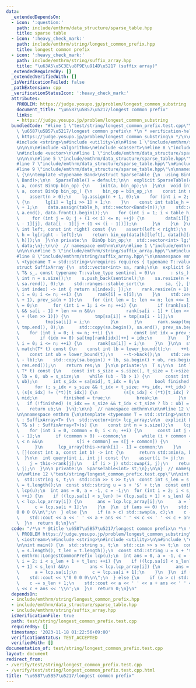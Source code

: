 ```yaml
---
data:
  _extendedDependsOn:
  - icon: ':question:'
    path: include/emthrm/data_structure/sparse_table.hpp
    title: sparse table
  - icon: ':heavy_check_mark:'
    path: include/emthrm/string/longest_common_prefix.hpp
    title: longest common prefix
  - icon: ':heavy_check_mark:'
    path: include/emthrm/string/suffix_array.hpp
    title: "\u63A5\u5C3E\u8F9E\u914D\u5217 (suffix array)"
  _extendedRequiredBy: []
  _extendedVerifiedWith: []
  _isVerificationFailed: false
  _pathExtension: cpp
  _verificationStatusIcon: ':heavy_check_mark:'
  attributes:
    PROBLEM: https://judge.yosupo.jp/problem/longest_common_substring
    document_title: "\u6587\u5B57\u5217/longest common prefix"
    links:
    - https://judge.yosupo.jp/problem/longest_common_substring
  bundledCode: "#line 1 \"test/string/longest_common_prefix.test.cpp\"\n/*\n * @title\
    \ \u6587\u5B57\u5217/longest common prefix\n *\n * verification-helper: PROBLEM\
    \ https://judge.yosupo.jp/problem/longest_common_substring\n */\n\n#include <iostream>\n\
    #include <string>\n#include <utility>\n\n#line 1 \"include/emthrm/string/longest_common_prefix.hpp\"\
    \n\n\n\n#include <algorithm>\n#include <cassert>\n#line 8 \"include/emthrm/string/longest_common_prefix.hpp\"\
    \n#include <vector>\n\n#line 1 \"include/emthrm/data_structure/sparse_table.hpp\"\
    \n\n\n\n#line 5 \"include/emthrm/data_structure/sparse_table.hpp\"\n#include <bit>\n\
    #line 7 \"include/emthrm/data_structure/sparse_table.hpp\"\n#include <functional>\n\
    #line 9 \"include/emthrm/data_structure/sparse_table.hpp\"\n\nnamespace emthrm\
    \ {\n\ntemplate <typename Band>\nstruct SparseTable {\n  using BinOp = std::function<Band(Band,\
    \ Band)>;\n\n  SparseTable() = default;\n\n  explicit SparseTable(const std::vector<Band>&\
    \ a, const BinOp bin_op) {\n    init(a, bin_op);\n  }\n\n  void init(const std::vector<Band>&\
    \ a, const BinOp bin_op_) {\n    bin_op = bin_op_;\n    const int n = a.size();\n\
    \    assert(n > 0);\n    lg.assign(n + 1, 0);\n    for (int i = 2; i <= n; ++i)\
    \ {\n      lg[i] = lg[i >> 1] + 1;\n    }\n    const int table_h = std::countr_zero(std::bit_floor(a.size()))\
    \ + 1;\n    data.assign(table_h, std::vector<Band>(n));\n    std::copy(a.begin(),\
    \ a.end(), data.front().begin());\n    for (int i = 1; i < table_h; ++i) {\n \
    \     for (int j = 0; j + (1 << i) <= n; ++j) {\n        data[i][j] = bin_op(data[i\
    \ - 1][j], data[i - 1][j + (1 << (i - 1))]);\n      }\n    }\n  }\n\n  Band query(const\
    \ int left, const int right) const {\n    assert(left < right);\n    const int\
    \ h = lg[right - left];\n    return bin_op(data[h][left], data[h][right - (1 <<\
    \ h)]);\n  }\n\n private:\n  BinOp bin_op;\n  std::vector<int> lg;\n  std::vector<std::vector<Band>>\
    \ data;\n};\n\n}  // namespace emthrm\n\n\n#line 1 \"include/emthrm/string/suffix_array.hpp\"\
    \n\n\n\n#line 5 \"include/emthrm/string/suffix_array.hpp\"\n#include <numeric>\n\
    #line 8 \"include/emthrm/string/suffix_array.hpp\"\n\nnamespace emthrm {\n\ntemplate\
    \ <typename T = std::string>\nrequires requires { typename T::value_type; }\n\
    struct SuffixArray {\n  std::vector<int> sa, rank;\n\n  explicit SuffixArray(const\
    \ T& s_, const typename T::value_type sentinel = 0)\n      : s(s_) {\n    const\
    \ int n = s.size();\n    s.push_back(sentinel);\n    sa.resize(n + 1);\n    std::iota(sa.rbegin(),\
    \ sa.rend(), 0);\n    std::ranges::stable_sort(\n        sa, {}, [this](const\
    \ int index) -> int { return s[index]; });\n    rank.resize(n + 1);\n    for (int\
    \ i = 0; i <= n; ++i) {\n      rank[i] = s[i];\n    }\n    std::vector<int> tmp(n\
    \ + 1), prev_sa(n + 1);\n    for (int len = 1; len <= n; len <<= 1) {\n      tmp[sa[0]]\
    \ = 0;\n      for (int i = 1; i <= n; ++i) {\n        if (rank[sa[i - 1]] == rank[sa[i]]\
    \ && sa[i - 1] + len <= n &&\n            rank[sa[i - 1] + (len >> 1)] == rank[sa[i]\
    \ + (len >> 1)]) {\n          tmp[sa[i]] = tmp[sa[i - 1]];\n        } else {\n\
    \          tmp[sa[i]] = i;\n        }\n      }\n      rank.swap(tmp);\n      std::iota(tmp.begin(),\
    \ tmp.end(), 0);\n      std::copy(sa.begin(), sa.end(), prev_sa.begin());\n  \
    \    for (int i = 0; i <= n; ++i) {\n        const int idx = prev_sa[i] - len;\n\
    \        if (idx >= 0) sa[tmp[rank[idx]]++] = idx;\n      }\n    }\n    for (int\
    \ i = 0; i <= n; ++i) {\n      rank[sa[i]] = i;\n    }\n  }\n\n  std::vector<int>\
    \ match(T* t) const {\n    const int lb = lower_bound(t);\n    ++t->back();\n\
    \    const int ub = lower_bound(t);\n    --t->back();\n    std::vector<int> res(ub\
    \ - lb);\n    std::copy(sa.begin() + lb, sa.begin() + ub, res.begin());\n    std::sort(res.begin(),\
    \ res.end());\n    return res;\n  }\n\n private:\n  T s;\n\n  int lower_bound(const\
    \ T* t) const {\n    const int s_size = s.size(), t_size = t->size();\n    int\
    \ lb = 0, ub = s_size;\n    while (ub - lb > 1) {\n      const int mid = std::midpoint(lb,\
    \ ub);\n      int s_idx = sa[mid], t_idx = 0;\n      bool finished = false;\n\
    \      for (; s_idx < s_size && t_idx < t_size; ++s_idx, ++t_idx) {\n        if\
    \ (s[s_idx] != (*t)[t_idx]) {\n          (s[s_idx] < (*t)[t_idx] ? lb : ub) =\
    \ mid;\n          finished = true;\n          break;\n        }\n      }\n   \
    \   if (!finished) (s_idx == s_size && t_idx < t_size ? lb : ub) = mid;\n    }\n\
    \    return ub;\n  }\n};\n\n}  // namespace emthrm\n\n\n#line 12 \"include/emthrm/string/longest_common_prefix.hpp\"\
    \n\nnamespace emthrm {\n\ntemplate <typename T = std::string>\nstruct LongestCommonPrefix\
    \ : SuffixArray<T> {\n  std::vector<int> lcp_array;\n\n  explicit LongestCommonPrefix(const\
    \ T& s) : SuffixArray<T>(s) {\n    const int n = s.size();\n    lcp_array.resize(n);\n\
    \    for (int i = 0, common = 0; i < n; ++i) {\n      const int j = this->sa[this->rank[i]\
    \ - 1];\n      if (common > 0) --common;\n      while (i + common < n && j + common\
    \ < n &&\n             s[i + common] == s[j + common]) {\n        ++common;\n\
    \      }\n      lcp_array[this->rank[i] - 1] = common;\n    }\n    st.init(lcp_array,\
    \ [](const int a, const int b) -> int {\n      return std::min(a, b);\n    });\n\
    \  }\n\n  int query(int i, int j) const {\n    assert(i != j);\n    i = this->rank[i];\n\
    \    j = this->rank[j];\n    if (i > j) std::swap(i, j);\n    return st.query(i,\
    \ j);\n  }\n\n private:\n  SparseTable<int> st;\n};\n\n}  // namespace emthrm\n\
    \n\n#line 12 \"test/string/longest_common_prefix.test.cpp\"\n\nint main() {\n\
    \  std::string s, t;\n  std::cin >> s >> t;\n  const int s_len = s.length(), t_len\
    \ = t.length();\n  const std::string u = s + '$' + t;\n  const emthrm::LongestCommonPrefix\
    \ lcp(u);\n  int ans = 0, a = -1, c = -1;\n  for (int i = 2; i < s_len + 1 + t_len;\
    \ ++i) {\n    if ((lcp.sa[i] < s_len) != (lcp.sa[i + 1] < s_len) &&\n        ans\
    \ < lcp.lcp_array[i]) {\n      ans = lcp.lcp_array[i];\n      a = lcp.sa[i];\n\
    \      c = lcp.sa[i + 1];\n    }\n  }\n  if (ans == 0) {\n    std::cout << \"\
    0 0 0 0\\n\";\n  } else {\n    if (a > c) std::swap(a, c);\n    c -= s_len + 1;\n\
    \    std::cout << a << ' ' << a + ans << ' ' << c << ' ' << c + ans << '\\n';\n\
    \  }\n  return 0;\n}\n"
  code: "/*\n * @title \u6587\u5B57\u5217/longest common prefix\n *\n * verification-helper:\
    \ PROBLEM https://judge.yosupo.jp/problem/longest_common_substring\n */\n\n#include\
    \ <iostream>\n#include <string>\n#include <utility>\n\n#include \"emthrm/string/longest_common_prefix.hpp\"\
    \n\nint main() {\n  std::string s, t;\n  std::cin >> s >> t;\n  const int s_len\
    \ = s.length(), t_len = t.length();\n  const std::string u = s + '$' + t;\n  const\
    \ emthrm::LongestCommonPrefix lcp(u);\n  int ans = 0, a = -1, c = -1;\n  for (int\
    \ i = 2; i < s_len + 1 + t_len; ++i) {\n    if ((lcp.sa[i] < s_len) != (lcp.sa[i\
    \ + 1] < s_len) &&\n        ans < lcp.lcp_array[i]) {\n      ans = lcp.lcp_array[i];\n\
    \      a = lcp.sa[i];\n      c = lcp.sa[i + 1];\n    }\n  }\n  if (ans == 0) {\n\
    \    std::cout << \"0 0 0 0\\n\";\n  } else {\n    if (a > c) std::swap(a, c);\n\
    \    c -= s_len + 1;\n    std::cout << a << ' ' << a + ans << ' ' << c << ' '\
    \ << c + ans << '\\n';\n  }\n  return 0;\n}\n"
  dependsOn:
  - include/emthrm/string/longest_common_prefix.hpp
  - include/emthrm/data_structure/sparse_table.hpp
  - include/emthrm/string/suffix_array.hpp
  isVerificationFile: true
  path: test/string/longest_common_prefix.test.cpp
  requiredBy: []
  timestamp: '2023-11-18 01:22:56+09:00'
  verificationStatus: TEST_ACCEPTED
  verifiedWith: []
documentation_of: test/string/longest_common_prefix.test.cpp
layout: document
redirect_from:
- /verify/test/string/longest_common_prefix.test.cpp
- /verify/test/string/longest_common_prefix.test.cpp.html
title: "\u6587\u5B57\u5217/longest common prefix"
---
```

